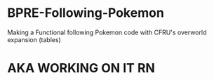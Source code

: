 # BPRE-Following-Pokemon
Making a Functional following Pokemon code with CFRU's overworld expansion (tables)
# AKA WORKING ON IT RN
